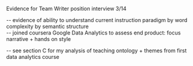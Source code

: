 Evidence for Team Writer position interview 3/14  

-- evidence of ability to understand current instruction paradigm by word complexity by semantic structure  
-- joined coursera Google Data Analytics to assess end product: focus narrative + hands on style  

-- see section C for my analysis of teaching ontology + themes from first data analytics course  
